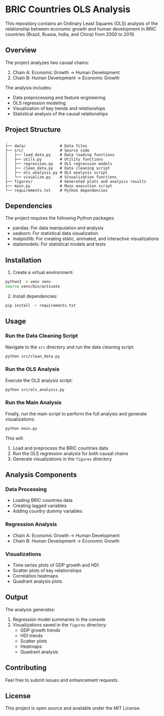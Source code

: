 # BRIC Countries OLS Analysis

This repository contains an Ordinary Least Squares (OLS) analysis of the relationship between economic growth and human development in BRIC countries (Brazil, Russia, India, and China) from 2000 to 2019.

## Overview

The project analyzes two causal chains:

1. Chain A: Economic Growth → Human Development
2. Chain B: Human Development → Economic Growth

The analysis includes:

- Data preprocessing and feature engineering
- OLS regression modeling
- Visualization of key trends and relationships
- Statistical analysis of the causal relationships

## Project Structure

```
.
├── data/               # Data files
├── src/                # Source code
│   ├── load_data.py    # Data loading functions
│   ├── utils.py        # Utility functions
│   ├── regression.py   # OLS regression models
│   ├── clean_data.py   # Data cleaning script
│   ├── ols_analysis.py # OLS analysis script
│   └── visualize.py    # Visualization functions
├── figures/            # Generated plots and analysis results
├── main.py             # Main execution script
└── requirements.txt    # Python dependencies
```

## Dependencies

The project requires the following Python packages:

- pandas: For data manipulation and analysis
- seaborn: For statistical data visualization
- matplotlib: For creating static, animated, and interactive visualizations
- statsmodels: For statistical models and tests

## Installation

1. Create a virtual environment:

```bash
python3 -m venv venv
source venv/bin/activate
```

2. Install dependencies:

```bash
pip install -r requirements.txt
```

## Usage

### Run the Data Cleaning Script

Navigate to the `src` directory and run the data cleaning script:

```bash
python src/clean_data.py
```

### Run the OLS Analysis

Execute the OLS analysis script:

```bash
python src/ols_analysis.py
```

### Run the Main Analysis

Finally, run the main script to perform the full analysis and generate visualizations:

```bash
python main.py
```

This will:

1. Load and preprocess the BRIC countries data
2. Run the OLS regression analysis for both causal chains
3. Generate visualizations in the `figures` directory

## Analysis Components

### Data Processing

- Loading BRIC countries data
- Creating lagged variables
- Adding country dummy variables

### Regression Analysis

- Chain A: Economic Growth → Human Development
- Chain B: Human Development → Economic Growth

### Visualizations

- Time series plots of GDP growth and HDI
- Scatter plots of key relationships
- Correlation heatmaps
- Quadrant analysis plots

## Output

The analysis generates:

1. Regression model summaries in the console
2. Visualizations saved in the `figures` directory:
   - GDP growth trends
   - HDI trends
   - Scatter plots
   - Heatmaps
   - Quadrant analysis

## Contributing

Feel free to submit issues and enhancement requests.

## License

This project is open source and available under the MIT License.
